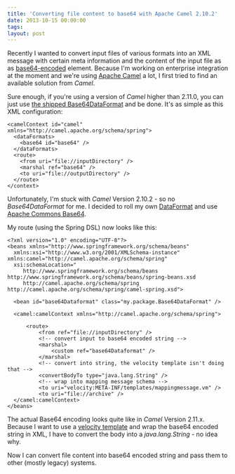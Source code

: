 ```yaml
---
title: 'Converting file content to base64 with Apache Camel 2.10.2'
date: 2013-10-15 00:00:00 
tags: 
layout: post
---
```

Recently I wanted to convert input files of various formats into an XML message with certain meta information and the content of the input file as as [base64-encoded][0] element. Because I'm working on enterprise integration at the moment and we're using [Apache Camel][1] a lot, I first tried to find an available solution from *Camel*.

Sure enough, if you're using a version of *Camel* higher than 2.11.0, you can just use [the shipped Base64DataFormat][2] and be done. It's as simple as this XML configuration:

	<camelContext id="camel" xmlns="http://camel.apache.org/schema/spring">
      <dataFormats>
        <base64 id="base64" />
      </dataFormats>
      <route>
        <from uri="file://inputDirectory" />
        <marshal ref="base64" />
        <to uri="file://outputDirectory" />
      </route>
    </context>

Unfortunately, I'm stuck with *Camel* Version 2.10.2 - so no *Base64DataFormat* for me. I decided to roll my own [DataFormat][3] and use [Apache Commons Base64][4].

My route (using the Spring DSL) now looks like this:

    <?xml version="1.0" encoding="UTF-8"?>
    <beans xmlns="http://www.springframework.org/schema/beans"
      xmlns:xsi="http://www.w3.org/2001/XMLSchema-instance" xmlns:camel="http://camel.apache.org/schema/spring"
      xsi:schemaLocation="
         http://www.springframework.org/schema/beans http://www.springframework.org/schema/beans/spring-beans.xsd
         http://camel.apache.org/schema/spring http://camel.apache.org/schema/spring/camel-spring.xsd">
    
      <bean id="base64Dataformat" class="my.package.Base64DataFormat" />
  
      <camel:camelContext xmlns="http://camel.apache.org/schema/spring">
  
          <route>
              <from ref="file://inputDirectory" />
              <!-- convert input to base64 encoded string -->
              <marshal>
                  <custom ref="base64Dataformat" />
              </marshal>
              <!-- convert into string, the velocity template isn't doing that -->
              <convertBodyTo type="java.lang.String" />
              <!-- wrap into mapping message schema -->
              <to uri="velocity:META-INF/templates/mappingmessage.vm" />
              <to uri="file://archive" />
      </camel:camelContext>
    </beans>

The actual Base64 encoding looks quite like in *Camel* Version 2.11.x. Because I want to use a [velocity template][5] and wrap the base64 encoded string in XML, I have to convert the body into a *java.lang.String* - no idea why.

Now I can convert file content into base64 encoded string and pass them to other (mostly legacy) systems.


[0]: https://en.wikipedia.org/wiki/Base64
[1]: https://camel.apache.org/
[2]: https://camel.apache.org/base64.html
[3]: https://camel.apache.org/maven/current/camel-core/apidocs/org/apache/camel/spi/DataFormat.html
[4]: http://commons.apache.org/proper/commons-codec/apidocs/org/apache/commons/codec/binary/Base64.html
[5]: https://camel.apache.org/velocity.html

